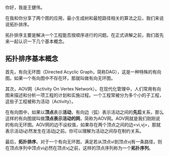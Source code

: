 你好，我是王健伟。

在我和你分享了两个图的应用，最小生成树和最短路径相关的算法之后，我们来说说拓扑排序。

拓扑排序主要是解决一个工程能否按顺序进行的问题。在正式讲解之前，我们首先来一起认识一下几个基本概念。

## 拓扑排序基本概念

首先，有向无环图（Directed Acyclic Graph，简称DAG），这是一种特殊的有向图。如果一个有向图中不存在环，那就叫做有向无环图。

其次，AOV网（Activity On Vertex Network）。在现代化管理中，人们常用有向图来描述和分析一项工程的计划和实施过程。一个工程常被分为多个小的子工程，这些子工程被称为活动（Activity）。

在有向图中，如果以**顶点**表示**活动**，有向边（弧）表示活动之间的**先后**关系，那么这样的有向图就叫做**顶点表示活动的网**，简称为AOV网。AOV网就是我们刚刚说的有向无环图。AOV网的边不设权值，如果存在两个顶点之间的边&lt;vi,vj&gt;，那就表示活动i必然发生在活动j之前。你可以理解为活动之间存在制约关系。

最后，**拓扑排序**。对于一个有向无环图，满足若从顶点vi到顶点vj有一条路径，则在顶点序列中顶点vi必然在顶点vj之前，这样的顶点序列称为一个**拓扑序列**。